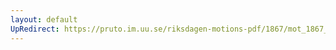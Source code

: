 ```yaml
---
layout: default
UpRedirect: https://pruto.im.uu.se/riksdagen-motions-pdf/1867/mot_1867__ak__201/mot_1867__ak__201-001.pdf
---
```

